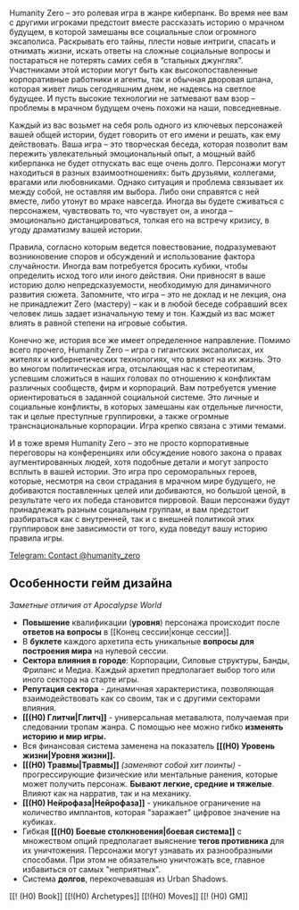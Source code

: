 Humanity Zero – это ролевая игра в жанре киберпанк. Во время нее вам с другими игроками предстоит вместе рассказать историю о мрачном будущем, в которой замешаны все социальные слои огромного эксаполиса. Раскрывать его тайны, плести новые интриги, спасать и отнимать жизни, искать ответы на сложные социальные вопросы и постараться не потерять самих себя в “стальных джунглях”. Участниками этой истории могут быть как высокопоставленные корпоративные работники и агенты, так и обычная дворовая шпана, которая живет лишь сегодняшним днем, не надеясь на светлое будущее. И пусть высокие технологии не затмевают вам взор – проблемы в мрачном будущем очень похожи на наши, повседневные. 

Каждый из вас возьмет на себя роль одного из ключевых персонажей вашей общей истории, будет говорить от его имени и решать, как ему действовать. Ваша игра – это творческая беседа, которая позволит вам пережить увлекательный эмоциональный опыт, а мощный вайб киберпанка не будет отпускать вас еще очень долго. Персонажи могут находиться в разных взаимоотношениях: быть друзьями, коллегами, врагами или любовниками. Однако ситуация и проблема связывает их между собой, не оставляя им выбора. Либо они справятся с ней вместе, либо утонут во мраке навсегда. Иногда вы будете сживаться с персонажем, чувствовать то, что чувствует он, а иногда – эмоционально дистанцироваться, толкая его на встречу кризису, в угоду драматизму вашей истории.

Правила, согласно которым ведется повествование, подразумевают возникновение споров и обсуждений и использование фактора случайности. Иногда вам потребуется бросить кубики, чтобы определить исход того или иного действия. Они привносят в ваше историю долю непредсказуемости, необходимую для динамичного развития сюжета. Запомните, что игра – это не доклад и не лекция, она не принадлежит Zero (мастеру) – как и в любой беседе собравший всех человек лишь задает изначальную тему и тон. Каждый из вас может влиять в равной степени на игровые события. 

Конечно же, история все же имеет определенное направление. Помимо всего прочего, Humanity Zero – игра о гигантских эксаполисах, их жителях и кибернетических технологиях, что влияют на их жизнь. Это во многом политическая игра, отсылающая нас к стереотипам, успевшим сложиться в наших головах по отношению к конфликтам различных сообществ, фирм и корпораций. Вам потребуется умение ориентироваться в заданной социальной системе. Это личные и социальные конфликты, в которых замешаны как отдельные личности, так и целые преступные группировки, а также огромные транснациональные корпорации. Игра крепко связана с этими темами.

И в тоже время Humanity Zero – это не просто корпоративные переговоры на конференциях или обсуждение нового закона о правах аугментированных людей, хотя подобные детали и могут запросто всплыть в вашей истории. Это игра про сероморальных героев, которые, несмотря на свои страдания в мрачном мире будущего, не добиваются поставленных целей или добиваются, но большой ценой, в результате чего их победа становится пирровой. Ваши персонажи будут принадлежать разным социальным группам, и вам предстоит разбираться как с внутренней, так и с внешней политикой этих группировок вне зависимости от того, куда поведут вашу историю правила игры.

[Telegram: Contact @humanity\_zero](https://t.me/humanity_zero)  

## Особенности гейм дизайна 
*Заметные отличия от Apocalypse World*

- **Повышение** квалификации (**уровня**) персонажа происходит после **ответов на вопросы** в [[Конец сессии|конце сессии]]. 
- В **буклете** каждого архетипа есть уникальные **вопросы для построения мира** на нулевой сессии. 
- **Сектора влияния в городе**: Корпорации, Силовые структуры, Банды, Фриланс и Медиа. Каждый архетип предполагает выбор того или иного сектора на старте игры. 
- **Репутация сектора** - динамичная характеристика, позволяющая взаимодействовать как со своим, так и с другими секторами влияния. 
- **[[(H0) Глитчи|Глитч]]** - универсальная метавалюта, получаемая при следовании тропам жанра. С помощью нее можно гибко **изменять историю и мир игры.** 
- Вся финансовая система заменена на показатель **[[(H0) Уровень жизни|Уровня жизни]].** 
- **[[(H0) Травмы|Травмы]]** *(заменяют собой хит поинты)* - прогрессирующие физические или ментальные ранения, которые может получить персонаж. **Бывают легкие, средние и тяжелые**. Влияют как на нарратив, так и на механику. 
- **[[(H0) Нейрофаза|Нейрофаза]]** - уникальное ограничение на количество имплантов, которая "заражает" цифровое значение на кубиках. 
- Гибкая **[[(H0) Боевые столкновения|боевая система]]** с множеством опций предполагает выяснение **тегов противника** для их уничтожения. Персонажи могут узнавать их разнообразными способами. При этом не обязательно уничтожать все, главное избавиться от самых "неприятных". 
- Система **долгов**, перекочевавшая из Urban Shadows.

[[! (H0) Book]]
[[!(H0) Archetypes]]
[[!(H0) Moves]]
[[! (H0) GM]]